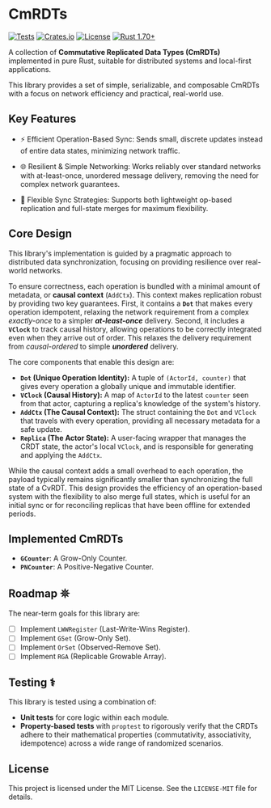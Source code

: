 # CmRDTs

[![Tests](https://github.com/johvnik/CmRDTs/actions/workflows/rust.yml/badge.svg)](https://github.com/johvnik/CmRDTs/actions/workflows/rust.yml)
[![Crates.io](https://img.shields.io/crates/v/cmrdts.svg)](https://crates.io/crates/cmrdts)
[![License](https://img.shields.io/crates/l/cmrdts.svg)](https://github.com/johvnik/CmRDTs/blob/main/LICENSE-MIT)
[![Rust 1.70+](https://img.shields.io/badge/rust-1.70%2B-blue.svg)](https://rust-lang.org)

A collection of **Commutative Replicated Data Types (CmRDTs)** implemented in pure Rust, suitable for distributed systems and local-first applications.

This library provides a set of simple, serializable, and composable CmRDTs with a focus on network efficiency and practical, real-world use.

## Key Features
- ⚡️ Efficient Operation-Based Sync: Sends small, discrete updates instead of entire data states, minimizing network traffic.

- 🌐 Resilient & Simple Networking: Works reliably over standard networks with at-least-once, unordered message delivery, removing the need for complex network guarantees.

- 🔄 Flexible Sync Strategies: Supports both lightweight op-based replication and full-state merges for maximum flexibility.

## Core Design

This library's implementation is guided by a pragmatic approach to distributed data synchronization, focusing on providing resilience over real-world networks.

To ensure correctness, each operation is bundled with a minimal amount of metadata, or **causal context** (`AddCtx`). This context makes replication robust by providing two key guarantees. First, it contains a **`Dot`** that makes every operation idempotent, relaxing the network requirement from a complex *exactly-once* to a simpler ***at-least-once*** delivery. Second, it includes a **`VClock`** to track causal history, allowing operations to be correctly integrated even when they arrive out of order. This relaxes the delivery requirement from *causal-ordered* to simple ***unordered*** delivery.

The core components that enable this design are:

-  **`Dot` (Unique Operation Identity):** A tuple of `(ActorId, counter)` that gives every operation a globally unique and immutable identifier.
-  **`VClock` (Causal History):** A map of `ActorId` to the latest `counter` seen from that actor, capturing a replica's knowledge of the system's history.
-  **`AddCtx` (The Causal Context):** The struct containing the `Dot` and `VClock` that travels with every operation, providing all necessary metadata for a safe update.
-  **`Replica` (The Actor State):** A user-facing wrapper that manages the CRDT state, the actor's local `VClock`, and is responsible for generating and applying the `AddCtx`.

While the causal context adds a small overhead to each operation, the payload typically remains significantly smaller than synchronizing the full state of a CvRDT. This design provides the efficiency of an operation-based system with the flexibility to also merge full states, which is useful for an initial sync or for reconciling replicas that have been offline for extended periods.

## Implemented CmRDTs

- **`GCounter`**: A Grow-Only Counter.
- **`PNCounter`**: A Positive-Negative Counter.

## Roadmap 𖤓

The near-term goals for this library are:

- [ ] Implement `LWWRegister` (Last-Write-Wins Register).
- [ ] Implement `GSet` (Grow-Only Set).
- [ ] Implement `OrSet` (Observed-Remove Set).
- [ ] Implement `RGA` (Replicable Growable Array).

## Testing ⚕

This library is tested using a combination of:

- **Unit tests** for core logic within each module.
- **Property-based tests** with `proptest` to rigorously verify that the CRDTs adhere to their mathematical properties (commutativity, associativity, idempotence) across a wide range of randomized scenarios.

## License

This project is licensed under the MIT License. See the `LICENSE-MIT` file for details.
